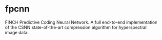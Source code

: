 # fpcnn
FINCH Predictive Coding Neural Network. A full end-to-end implementation of the CSNN state-of-the-art compression algorithm for hyperspectral image data.
